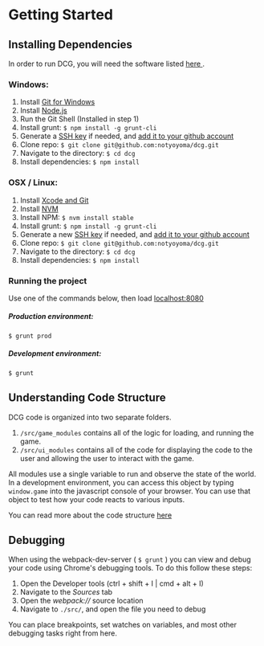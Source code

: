 # Getting Started

## Installing Dependencies

In order to run DCG, you will need the software listed [ here ]( ./about.md#software-dependencies ).

### Windows:
1. Install [Git for Windows](https://git-scm.com/download/win)
2. Install [Node.js](https://nodejs.org/en/download/)
3. Run the Git Shell (Installed in step 1)
4. Install grunt: `$ npm install -g grunt-cli`
5. Generate a [SSH key](https://help.github.com/articles/generating-ssh-keys/#step-2-generate-a-new-ssh-key) if needed, and [add it to your github account](https://help.github.com/articles/generating-ssh-keys/#step-4-add-your-ssh-key-to-your-account)
6. Clone repo: `$ git clone git@github.com:notyoyoma/dcg.git`
7. Navigate to the directory: `$ cd dcg`
8. Install dependencies: `$ npm install`

### OSX / Linux:
1. Install [Xcode and Git](http://www.moncefbelyamani.com/how-to-install-xcode-homebrew-git-rvm-ruby-on-mac)
2. Install [NVM](https://github.com/creationix/nvm#install-script)
3. Install NPM: `$ nvm install stable`
4. Install grunt: `$ npm install -g grunt-cli`
6. Generate a new [SSH key](https://help.github.com/articles/generating-ssh-keys/#step-2-generate-a-new-ssh-key) if needed, and [add it to your github account](https://help.github.com/articles/generating-ssh-keys/#step-4-add-your-ssh-key-to-your-account)
7. Clone repo: `$ git clone git@github.com:notyoyoma/dcg.git`
8. Navigate to the directory: `$ cd dcg`
9. Install dependencies: `$ npm install`

### Running the project

Use one of the commands below, then load [localhost:8080](http://localhost:8080)

##### Production environment:
```shell
$ grunt prod
```

##### Development environment:
```shell
$ grunt
```

## Understanding Code Structure

DCG code is organized into two separate folders.

1. `/src/game_modules` contains all of the logic for loading, and running the game.
2. `/src/ui_modules` contains all of the code for displaying the code to the user and allowing the user to interact with the game.

All modules use a single variable to run and observe the state of the world. In a development environment, you can access this object by typing `window.game` into the javascript console of your browser. You can use that object to test how your code reacts to various inputs.

You can read more about the code structure [ here ]( ./code-structure.md# )

## Debugging

When using the webpack-dev-server ( `$ grunt` ) you can view and debug your code using Chrome's debugging tools. To do this follow these steps:

1. Open the Developer tools (ctrl + shift + I | cmd + alt + I)
2. Navigate to the *Sources* tab
3. Open the *webpack://* source location
4. Navigate to `./src/`, and open the file you need to debug 

You can place breakpoints, set watches on variables, and most other debugging tasks right from here.
